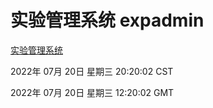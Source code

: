 # 实验管理系统 expadmin
[实验管理系统](http://219.139.196.104:56808/expadmin-782313d2-e1b1-4ea7-932e-3a55e6a1a4d0/)

2022年 07月 20日 星期三 20:20:02 CST

2022年 07月 20日 星期三 12:20:02 GMT
